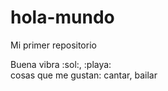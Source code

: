 # hola-mundo

Mi primer repositorio

Buena vibra :sol:, :playa:   
cosas que me gustan: cantar, bailar
